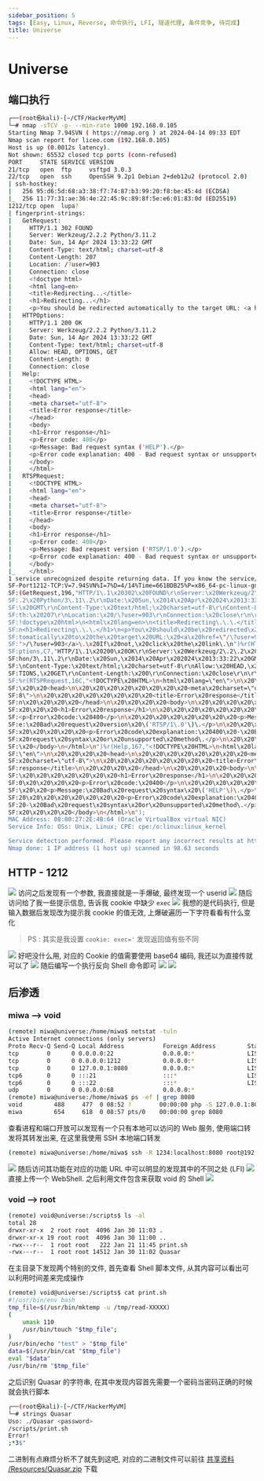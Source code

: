 ```yaml
---
sidebar_position: 5
tags: [Easy, Linux, Reverse, 命令执行, LFI, 隧道代理, 条件竞争, 待完成]
title: Universe
---
```

# Universe
## 端口执行
```bash
┌──(root㉿kali)-[~/CTF/HackerMyVM]
└─# nmap -sTCV -p- --min-rate 1000 192.168.0.105
Starting Nmap 7.94SVN ( https://nmap.org ) at 2024-04-14 09:33 EDT
Nmap scan report for liceo.com (192.168.0.105)
Host is up (0.0012s latency).
Not shown: 65532 closed tcp ports (conn-refused)
PORT     STATE SERVICE VERSION
21/tcp   open  ftp     vsftpd 3.0.3
22/tcp   open  ssh     OpenSSH 9.2p1 Debian 2+deb12u2 (protocol 2.0)
| ssh-hostkey: 
|   256 95:d6:5d:68:a3:38:f7:74:87:b3:99:20:f8:be:45:4d (ECDSA)
|_  256 11:77:31:ae:36:4e:22:45:9c:89:8f:5e:e6:01:83:0d (ED25519)
1212/tcp open  lupa?
| fingerprint-strings: 
|   GetRequest: 
|     HTTP/1.1 302 FOUND
|     Server: Werkzeug/2.2.2 Python/3.11.2
|     Date: Sun, 14 Apr 2024 13:33:22 GMT
|     Content-Type: text/html; charset=utf-8
|     Content-Length: 207
|     Location: /?user=903
|     Connection: close
|     <!doctype html>
|     <html lang=en>
|     <title>Redirecting...</title>
|     <h1>Redirecting...</h1>
|     <p>You should be redirected automatically to the target URL: <a href="/?user=903">/?user=903</a>. If not, click the link.
|   HTTPOptions: 
|     HTTP/1.1 200 OK
|     Server: Werkzeug/2.2.2 Python/3.11.2
|     Date: Sun, 14 Apr 2024 13:33:22 GMT
|     Content-Type: text/html; charset=utf-8
|     Allow: HEAD, OPTIONS, GET
|     Content-Length: 0
|     Connection: close
|   Help: 
|     <!DOCTYPE HTML>
|     <html lang="en">
|     <head>
|     <meta charset="utf-8">
|     <title>Error response</title>
|     </head>
|     <body>
|     <h1>Error response</h1>
|     <p>Error code: 400</p>
|     <p>Message: Bad request syntax ('HELP').</p>
|     <p>Error code explanation: 400 - Bad request syntax or unsupported method.</p>
|     </body>
|     </html>
|   RTSPRequest: 
|     <!DOCTYPE HTML>
|     <html lang="en">
|     <head>
|     <meta charset="utf-8">
|     <title>Error response</title>
|     </head>
|     <body>
|     <h1>Error response</h1>
|     <p>Error code: 400</p>
|     <p>Message: Bad request version ('RTSP/1.0').</p>
|     <p>Error code explanation: 400 - Bad request syntax or unsupported method.</p>
|     </body>
|_    </html>
1 service unrecognized despite returning data. If you know the service/version, please submit the following fingerprint at https://nmap.org/cgi-bin/submit.cgi?new-service :
SF-Port1212-TCP:V=7.94SVN%I=7%D=4/14%Time=661BDB25%P=x86_64-pc-linux-gnu%r
SF:(GetRequest,196,"HTTP/1\.1\x20302\x20FOUND\r\nServer:\x20Werkzeug/2\.2\
SF:.2\x20Python/3\.11\.2\r\nDate:\x20Sun,\x2014\x20Apr\x202024\x2013:33:22
SF:\x20GMT\r\nContent-Type:\x20text/html;\x20charset=utf-8\r\nContent-Leng
SF:th:\x20207\r\nLocation:\x20/\?user=903\r\nConnection:\x20close\r\n\r\n<
SF:!doctype\x20html>\n<html\x20lang=en>\n<title>Redirecting\.\.\.</title>\
SF:n<h1>Redirecting\.\.\.</h1>\n<p>You\x20should\x20be\x20redirected\x20au
SF:tomatically\x20to\x20the\x20target\x20URL:\x20<a\x20href=\"/\?user=903\
SF:">/\?user=903</a>\.\x20If\x20not,\x20click\x20the\x20link\.\n")%r(HTTPO
SF:ptions,C7,"HTTP/1\.1\x20200\x20OK\r\nServer:\x20Werkzeug/2\.2\.2\x20Pyt
SF:hon/3\.11\.2\r\nDate:\x20Sun,\x2014\x20Apr\x202024\x2013:33:22\x20GMT\r
SF:\nContent-Type:\x20text/html;\x20charset=utf-8\r\nAllow:\x20HEAD,\x20OP
SF:TIONS,\x20GET\r\nContent-Length:\x200\r\nConnection:\x20close\r\n\r\n")
SF:%r(RTSPRequest,16C,"<!DOCTYPE\x20HTML>\n<html\x20lang=\"en\">\n\x20\x20
SF:\x20\x20<head>\n\x20\x20\x20\x20\x20\x20\x20\x20<meta\x20charset=\"utf-
SF:8\">\n\x20\x20\x20\x20\x20\x20\x20\x20<title>Error\x20response</title>\
SF:n\x20\x20\x20\x20</head>\n\x20\x20\x20\x20<body>\n\x20\x20\x20\x20\x20\
SF:x20\x20\x20<h1>Error\x20response</h1>\n\x20\x20\x20\x20\x20\x20\x20\x20
SF:<p>Error\x20code:\x20400</p>\n\x20\x20\x20\x20\x20\x20\x20\x20<p>Messag
SF:e:\x20Bad\x20request\x20version\x20\('RTSP/1\.0'\)\.</p>\n\x20\x20\x20\
SF:x20\x20\x20\x20\x20<p>Error\x20code\x20explanation:\x20400\x20-\x20Bad\
SF:x20request\x20syntax\x20or\x20unsupported\x20method\.</p>\n\x20\x20\x20
SF:\x20</body>\n</html>\n")%r(Help,167,"<!DOCTYPE\x20HTML>\n<html\x20lang=
SF:\"en\">\n\x20\x20\x20\x20<head>\n\x20\x20\x20\x20\x20\x20\x20\x20<meta\
SF:x20charset=\"utf-8\">\n\x20\x20\x20\x20\x20\x20\x20\x20<title>Error\x20
SF:response</title>\n\x20\x20\x20\x20</head>\n\x20\x20\x20\x20<body>\n\x20
SF:\x20\x20\x20\x20\x20\x20\x20<h1>Error\x20response</h1>\n\x20\x20\x20\x2
SF:0\x20\x20\x20\x20<p>Error\x20code:\x20400</p>\n\x20\x20\x20\x20\x20\x20
SF:\x20\x20<p>Message:\x20Bad\x20request\x20syntax\x20\('HELP'\)\.</p>\n\x
SF:20\x20\x20\x20\x20\x20\x20\x20<p>Error\x20code\x20explanation:\x20400\x
SF:20-\x20Bad\x20request\x20syntax\x20or\x20unsupported\x20method\.</p>\n\
SF:x20\x20\x20\x20</body>\n</html>\n");
MAC Address: 08:00:27:2E:4B:64 (Oracle VirtualBox virtual NIC)
Service Info: OSs: Unix, Linux; CPE: cpe:/o:linux:linux_kernel

Service detection performed. Please report any incorrect results at https://nmap.org/submit/ .
Nmap done: 1 IP address (1 host up) scanned in 98.63 seconds
```
## HTTP - 1212
![](https://raw.githubusercontent.com/JTZ-a/Image/main/img/20240414213946.png)
访问之后发现有一个参数, 我直接就是一手爆破, 最终发现一个 userid
![](https://raw.githubusercontent.com/JTZ-a/Image/main/img/20240414214028.png)
随后访问给了我一些提示信息, 告诉我 cookie 中缺少 `exec`
![](https://raw.githubusercontent.com/JTZ-a/Image/main/img/20240414214045.png)
我想的是代码执行, 但是输入数据后发现改为提示我 cookie 的值无效, 上爆破遍历一下字符看看有什么变化
> PS : 其实是我设置 `cookie: exec='` 发现返回值有些不同

![](https://raw.githubusercontent.com/JTZ-a/Image/main/img/20240414214711.png)
好吧没什么用, 对应的 Cookie 的值需要使用 base64 编码, 我还以为直接传就可以了
![](https://raw.githubusercontent.com/JTZ-a/Image/main/img/20240414215059.png)
随后编写一个执行反向 Shell 命令即可
![](https://raw.githubusercontent.com/JTZ-a/Image/main/img/20240414220211.png)
![](https://raw.githubusercontent.com/JTZ-a/Image/main/img/20240414220224.png)
## 后渗透
### miwa --> void
```bash
(remote) miwa@universe:/home/miwa$ netstat -tuln
Active Internet connections (only servers)
Proto Recv-Q Send-Q Local Address           Foreign Address         State    
tcp        0      0 0.0.0.0:22              0.0.0.0:*               LISTEN   
tcp        0      0 0.0.0.0:1212            0.0.0.0:*               LISTEN   
tcp        0      0 127.0.0.1:8080          0.0.0.0:*               LISTEN   
tcp6       0      0 :::21                   :::*                    LISTEN   
tcp6       0      0 :::22                   :::*                    LISTEN   
udp        0      0 0.0.0.0:68              0.0.0.0:*                        
(remote) miwa@universe:/home/miwa$ ps -ef | grep 8080
void         488     477  0 08:52 ?        00:00:00 php -S 127.0.0.1:8080 index.php
miwa         654     618  0 08:57 pts/0    00:00:00 grep 8080
```
查看进程和端口开放可以发现有一个只有本地可以访问的 Web 服务, 使用端口转发将其转发出来, 在这里我使用 SSH 本地端口转发
```bash
(remote) miwa@universe:/home/miwa$ ssh -R 1234:localhost:8080 root@192.168.0.104
```
![](https://raw.githubusercontent.com/JTZ-a/Image/main/img/20240415230559.png)
随后访问其功能在对应的功能 URL 中可以明显的发现其中的不同之处 (LFI)
![](https://raw.githubusercontent.com/JTZ-a/Image/main/img/20240415230645.png)
直接上传一个 WebShell. 之后利用文件包含来获取 void 的 Shell
![](https://raw.githubusercontent.com/JTZ-a/Image/main/img/20240415231521.png)
### void --> root
```bash
(remote) void@universe:/scripts$ ls -al
total 28
drwxr-xr-x  2 root root  4096 Jan 30 11:03 .
drwxr-xr-x 19 root root  4096 Jan 30 11:00 ..
-rwx---r--  1 root root   222 Jan 21 11:45 print.sh
-rwx---r--  1 root root 14512 Jan 30 11:02 Quasar
```
在主目录下发现两个特别的文件, 首先查看 Shell 脚本文件, 从其内容可以看出可以利用时间差来完成操作
```bash
(remote) void@universe:/scripts$ cat print.sh 
#!/usr/bin/env bash
tmp_file=$(/usr/bin/mktemp -u /tmp/read-XXXXX)
( 
    umask 110
    /usr/bin/touch "$tmp_file";
)
/usr/bin/echo "test" > "$tmp_file"
data=$(/usr/bin/cat "$tmp_file")
eval "$data"
/usr/bin/rm "$tmp_file"
```
之后识别 Quasar 的字符串, 在其中发现内容首先需要一个密码当密码正确的时候就会执行脚本
```bash
┌──(root㉿kali)-[~/CTF/HackerMyVM]
└─# strings Quasar 
Uso: ./Quasar <password>
/scripts/print.sh
Error!
;*3$"
```
二进制有点麻烦分析不了就先到这吧, 对应的二进制文件可以前往 [共享资料 /Resources/Quasar.zip](https://pan.baidu.com/s/1PNvMPQsc-F70Lyk7ZNsRrA?pwd=f228) 下载